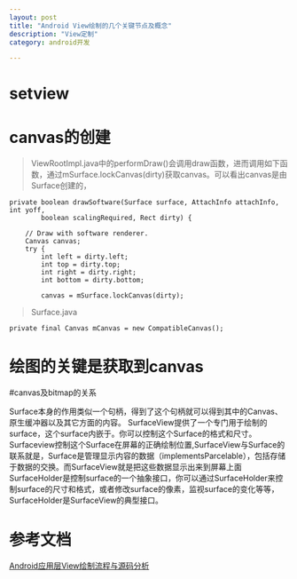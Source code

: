 ```yaml
---
layout: post
title: "Android View绘制的几个关键节点及概念"
description: "View定制"
category: android开发

---
```


# setview

# canvas的创建

> ViewRootImpl.java中的performDraw()会调用draw函数，进而调用如下函数，通过mSurface.lockCanvas(dirty)获取canvas。可以看出canvas是由Surface创建的，

    private boolean drawSoftware(Surface surface, AttachInfo attachInfo, int yoff,
            boolean scalingRequired, Rect dirty) {

        // Draw with software renderer.
        Canvas canvas;
        try {
            int left = dirty.left;
            int top = dirty.top;
            int right = dirty.right;
            int bottom = dirty.bottom;

            canvas = mSurface.lockCanvas(dirty);
> Surface.java

    private final Canvas mCanvas = new CompatibleCanvas();
    
# 绘图的关键是获取到canvas
#canvas及bitmap的关系

Surface本身的作用类似一个句柄，得到了这个句柄就可以得到其中的Canvas、原生缓冲器以及其它方面的内容。
SurfaceView提供了一个专门用于绘制的surface，这个surface内嵌于。你可以控制这个Surface的格式和尺寸。Surfaceview控制这个Surface在屏幕的正确绘制位置,SurfaceView与Surface的联系就是，Surface是管理显示内容的数据（implementsParcelable），包括存储于数据的交换。而SurfaceView就是把这些数据显示出来到屏幕上面
SurfaceHolder是控制surface的一个抽象接口，你可以通过SurfaceHolder来控制surface的尺寸和格式，或者修改surface的像素，监视surface的变化等等，SurfaceHolder是SurfaceView的典型接口。
       
       

# 参考文档

[Android应用层View绘制流程与源码分析](http://blog.csdn.net/yanbober/article/details/46128379)